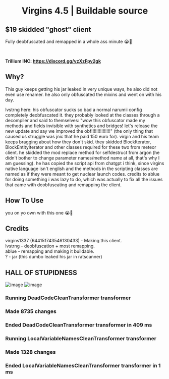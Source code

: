 <h1 align="center">Virgins 4.5 | Buildable source</h1>

## $19 skidded "ghost" client 
Fully deobfuscated and remapped in a whole ass minute :sob::pray: <br>

<br>

**Trillium INC: https://discord.gg/vzXzFpv2gk**

## Why?

This guy keeps getting his jar leaked in very unique ways, he also did not even use renamer. 
he also only obfuscated the mixins and went on with his day.

lvstrng here:
his obfuscator sucks so bad a normal narumii config completely deobfuscated it. they probably looked at the classes through a decompiler and said to themselves:
"wow this obfuscator made my methods and fields invisible with synthetics and bridges! let's release the new update and say we improved the obf!!!!!!!!!!!!!!!"
(the only thing that caused us struggle was jnic that he paid 150 euro for). virgin and his team keeps bragging about how they don't skid. they skidded BlockIterator,
BlockEntityIterator and other classes required for these two from meteor client. he skidded the mod replace method for selfdestruct from argon (he didn't bother to
change parameter names/method name at all, that's why I am guessing). he has copied the script api from chatgpt i think, since virgins native language isn't english
and the methods in the scripting classes are named as if they were meant to get nuclear launch codes. credits to ablue for doing something i was lazy to do,
which was actually to fix all the issues that came with deobfuscating and remapping the client.

## How To Use

you on yo own with this one :sob::pray:

## Credits

virgins1337 (644151743546130433) - Making this client. <br>
lvstrng - deobfuscation + most remapping.<br>
ablue - remapping and making it buildable.<br>
? - jar (this dumbo leaked his jar in ratscanner)<br>

## HALL OF STUPIDNESS

![image](https://github.com/user-attachments/assets/3e9152b3-23c3-4fbd-b219-9abf920c3354)
![image](https://github.com/user-attachments/assets/e44be45e-7bbc-4ddb-b059-d7c9987c0fed)

<h3> Running DeadCodeCleanTransformer transformer </h3>
<h3> Made 8735 changes </h3>
<h3> Ended DeadCodeCleanTransformer transformer in 409 ms </h3>

<h3>Running LocalVariableNamesCleanTransformer transformer </h3>
<h3>Made 1328 changes </h3>
<h3>Ended LocalVariableNamesCleanTransformer transformer in 1 ms </h3>
